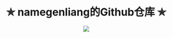 <h1 align="center"> ✯ namegenliang的Github仓库 ✯ </h1>
<div align=center>
<img src=https://github-readme-stats.vercel.app/api?username=namegenliang&show_icons=true&theme=dark>
</div>

<!---
namegenliang/namegenliang is a ✨ special ✨ repository because its `README.md` (this file) appears on your GitHub profile.
You can click the Preview link to take a look at your changes.
--->

